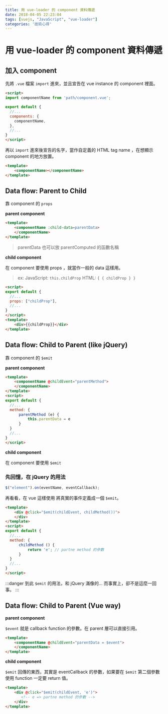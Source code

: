 ```yaml
---
title: 用 vue-loader 的 component 資料傳遞
date: 2018-04-05 22:23:04
tags: [vuejs, "JavaScript", "vue-loader"]
categories: '技術心得'
---
```


# 用 vue-loader 的 component 資料傳遞

## 加入 component

先將 `.vue` 檔案 `import` 進來，並且宣告在 vue instance 的 component 裡面。

```html
<script>
import componentName from 'path/component.vue';

export default {
  //...
  components: {
    componentName,
  },
  //...
}
</script>
```

再以 `import` 進來後宣告的名字，當作自定義的 HTML tag name ，在想顯示 component 的地方放置。

```html
<template>
    <componentName></componentName>
</template>
```

## Data flow: Parent to Child

靠 component 的 `props`

**parent component**

```html
<template>
    <componentName :child-data=parentData>
    </componentName>
</template>
```

> parentData 也可以放 parentComputed 的函數名稱

**child component**

在 component 要使用 props ，就當作一般的 data 這樣用。

> ex:
> JavaScript: `this.childProp`
> HTML: `{ { childProp } }`

```html
<script>
export default {
  //...
  props: ["childProp"],
  //...
}
</script>
<template>
    <div>{{childProp}}</div>
</template>
```

## Data flow: Child to Parent (like jQuery)

靠 component 的 `$emit`

**parent component**

```html
<template>
    <componentName @childEvent="parentMethod">
    </componentName>
</template>
<script>
export default {
  //...
  method: {
      parentMethod (e) {
          this.parentData = e
      }
  }
  //...
}
</script>
```

**child component**

在 component 要使用 `$emit`

### 先回憶，在 jQuery 的用法

```javascript
$("element").on(eventName, eventCallback);
```

再看看，在 vue 這樣使用
將真實的事件定義成一個 `$emit`。

```html
<template>
    <div @click="$emit(childEvent, childMethod())">
    </div>
</template>
<script>
export default {
  //...
  method: {
      childMethod () {
          return 'e'; // partne method 的參數
      }
  }
  //...
}
</script>
```

:::danger
到此 `$emit` 的用法，和 jQuery 滿像的...
而事實上，卻不是這麼一回事。
:::

## Data flow: Child to Parent (Vue way)

**parent component**

`$event` 就是 callback function 的參數。在 parent 層可以直接引用。

```html
<template>
    <componentName @childEvent="parentData = $event">
    </componentName>
</template>
```

**child component**

`$emit` 回傳的東西，其實是 eventCallback 的參數，如果要在 `$emit` 第二個參數使用 function 一定要 return 值。

```HTML
<template>
    <div @click="$emit(childEvent, 'e')">
       <!-- e => partne method 的參數 -->
    </div>
</template>
```
